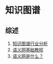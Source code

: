 # 知识图谱
## 综述
1. [知识图谱行业分析](kg-industry.md)
1. [语义网基础教程](a-semantic-web-primer.md)
1. [语义网是什么？](what-is-semantic-web.md)
